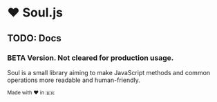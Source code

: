 # ❤ Soul.js

## TODO: Docs

### BETA Version. Not cleared for production usage.

Soul is a small library aiming to make JavaScript methods and common operations more readable and human-friendly.

<sup>Made with ❤️ in 🇧🇷</sup>
